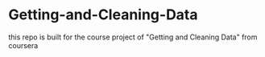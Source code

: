 Getting-and-Cleaning-Data
=========================

this repo is built for the course project of "Getting and Cleaning Data" from coursera
